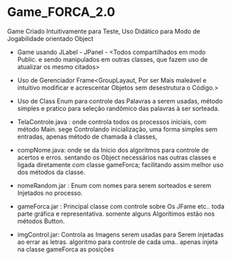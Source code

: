 # Game_FORCA_2.0
Game Criado Intuitivamente para Teste, Uso Didático para Modo de Jogabilidade orientado Object

* Game usando JLabel - JPanel - <Todos compartilhados em modo Public. e sendo manipulados em outras classes, que fazem uso de atualizar os mesmo citados>
* Uso de Gerenciador Frame<GroupLayaut, Por ser Mais maleável e intuitivo modificar e acrescentar Objetos sem desestrutura o Código.>

* Uso de Class Enum para controle das Palavras a serem usadas, método simples e pratico para seleção randômico das palavras à ser sorteada. 

* TelaControle.java : onde controla todos os processos iniciais, com método Main. sege Controlando inicialização, uma forma simples sem entradas, apenas método de chamada à classes, 
* compNome.java: onde se da Inicio dos algoritmos para controle de acertos e erros. sentando os Object necessários nas outras classes e ligada diretamente com classe gameForca; facilitando assim melhor uso dos métodos da classe.
* nomeRandom.jar : Enum com nomes para serem sorteados e serem Injetados no processo.
* gameForca.jar : Principal classe com controle sobre Os JFame etc.. toda parte gráfica e representativa. somente alguns Algorítimos estão nos métodos Button.
* imgControl.jar: Controla as Imagens serem usadas para Serem injetadas ao errar as letras. algoritmo para controle de cada uma.. apenas injeta na classe gameForca as posições

